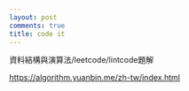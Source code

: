 ```yaml
---
layout: post
comments: true
title: code it
---
```




資料結構與演算法/leetcode/lintcode題解

https://algorithm.yuanbin.me/zh-tw/index.html

